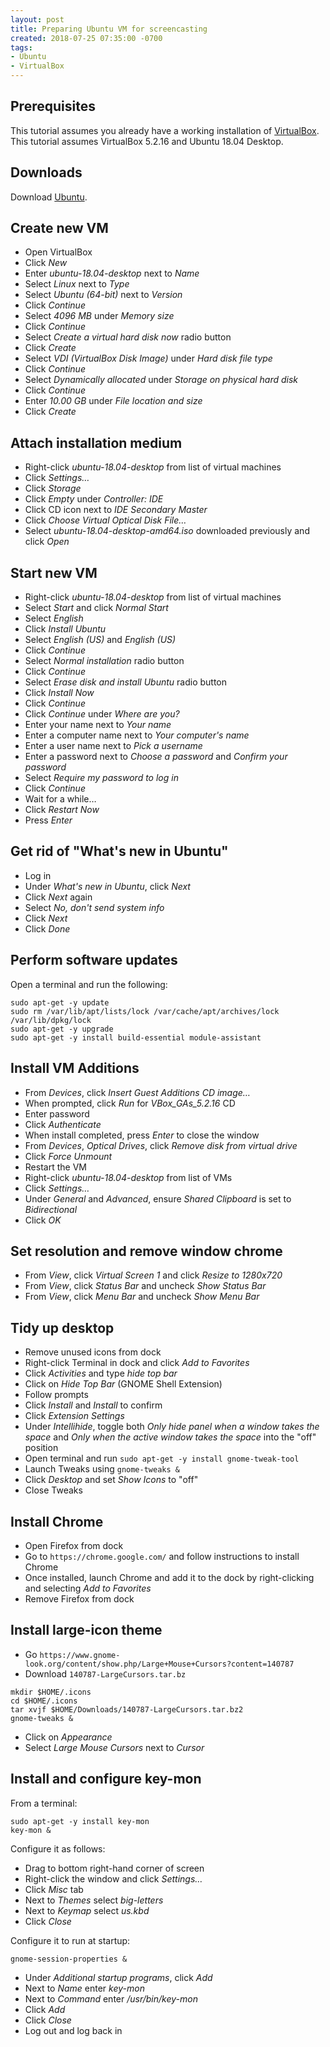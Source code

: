 ```yaml
---
layout: post
title: Preparing Ubuntu VM for screencasting
created: 2018-07-25 07:35:00 -0700
tags:
- Ubuntu
- VirtualBox
---
```

## Prerequisites

This tutorial assumes you already have a working installation of [VirtualBox][virtualbox]. This tutorial assumes VirtualBox 5.2.16 and Ubuntu 18.04 Desktop.

## Downloads

Download [Ubuntu][ubuntu].

## Create new VM

* Open VirtualBox
* Click _New_
* Enter _ubuntu-18.04-desktop_ next to _Name_
* Select _Linux_ next to _Type_
* Select _Ubuntu (64-bit)_ next to _Version_
* Click _Continue_
* Select _4096 MB_ under _Memory size_
* Click _Continue_
* Select _Create a virtual hard disk now_ radio button
* Click _Create_
* Select _VDI (VirtualBox Disk Image)_ under _Hard disk file type_
* Click _Continue_
* Select _Dynamically allocated_ under _Storage on physical hard disk_
* Click _Continue_
* Enter _10.00 GB_ under _File location and size_
* Click _Create_

## Attach installation medium

* Right-click _ubuntu-18.04-desktop_ from list of virtual machines
* Click _Settings&hellip;_
* Click _Storage_
* Click _Empty_ under _Controller: IDE_
* Click CD icon next to _IDE Secondary Master_
* Click _Choose Virtual Optical Disk File&hellip;_
* Select _ubuntu-18.04-desktop-amd64.iso_ downloaded previously and click _Open_

## Start new VM

* Right-click _ubuntu-18.04-desktop_ from list of virtual machines
* Select _Start_ and click _Normal Start_
* Select _English_
* Click _Install Ubuntu_
* Select _English (US)_ and _English (US)_
* Click _Continue_
* Select _Normal installation_ radio button
* Click _Continue_
* Select _Erase disk and install Ubuntu_ radio button
* Click _Install Now_
* Click _Continue_
* Click _Continue_ under _Where are you?_
* Enter your name next to _Your name_
* Enter a computer name next to _Your computer's name_
* Enter a user name next to _Pick a username_
* Enter a password next to _Choose a password_ and _Confirm your password_
* Select _Require my password to log in_
* Click _Continue_
* Wait for a while&hellip;
* Click _Restart Now_
* Press _Enter_

## Get rid of "What's new in Ubuntu"

* Log in
* Under _What's new in Ubuntu_, click _Next_
* Click _Next_ again
* Select _No, don't send system info_
* Click _Next_
* Click _Done_

## Perform software updates

Open a terminal and run the following:

```
sudo apt-get -y update
sudo rm /var/lib/apt/lists/lock /var/cache/apt/archives/lock /var/lib/dpkg/lock
sudo apt-get -y upgrade
sudo apt-get -y install build-essential module-assistant
```

## Install VM Additions

* From _Devices_, click _Insert Guest Additions CD image&hellip;_
* When prompted, click _Run_ for _VBox_GAs_5.2.16_ CD
* Enter password
* Click _Authenticate_
* When install completed, press _Enter_ to close the window
* From _Devices_, _Optical Drives_, click _Remove disk from virtual drive_
* Click _Force Unmount_
* Restart the VM
* Right-click _ubuntu-18.04-desktop_ from list of VMs
* Click _Settings&hellip;_
* Under _General_ and _Advanced_, ensure _Shared Clipboard_ is set to _Bidirectional_
* Click _OK_

## Set resolution and remove window chrome

* From _View_, click _Virtual Screen 1_ and click _Resize to 1280x720_
* From _View_, click _Status Bar_ and uncheck _Show Status Bar_
* From _View_, click _Menu Bar_ and uncheck _Show Menu Bar_

## Tidy up desktop

* Remove unused icons from dock
* Right-click Terminal in dock and click _Add to Favorites_
* Click _Activities_ and type _hide top bar_
* Click on _Hide Top Bar_ (GNOME Shell Extension)
* Follow prompts
* Click _Install_ and _Install_ to confirm
* Click _Extension Settings_
* Under _Intellihide_, toggle both _Only hide panel when a window takes the space_ and _Only when the active window takes the space_ into the "off" position
* Open terminal and run `sudo apt-get -y install gnome-tweak-tool`
* Launch Tweaks using `gnome-tweaks &`
* Click _Desktop_ and set _Show Icons_ to "off"
* Close Tweaks

## Install Chrome

* Open Firefox from dock
* Go to `https://chrome.google.com/` and follow instructions to install Chrome
* Once installed, launch Chrome and add it to the dock by right-clicking and selecting _Add to Favorites_
* Remove Firefox from dock

## Install large-icon theme

* Go `https://www.gnome-look.org/content/show.php/Large+Mouse+Cursors?content=140787`
* Download `140787-LargeCursors.tar.bz`

```
mkdir $HOME/.icons
cd $HOME/.icons
tar xvjf $HOME/Downloads/140787-LargeCursors.tar.bz2
gnome-tweaks &
```

* Click on _Appearance_
* Select _Large Mouse Cursors_ next to _Cursor_

## Install and configure key-mon

From a terminal:

```
sudo apt-get -y install key-mon
key-mon &
```

Configure it as follows:

* Drag to bottom right-hand corner of screen
* Right-click the window and click _Settings&hellip;_
* Click _Misc_ tab
* Next to _Themes_ select _big-letters_
* Next to _Keymap_ select _us.kbd_
* Click _Close_

Configure it to run at startup:

```
gnome-session-properties &
```

* Under _Additional startup programs_, click _Add_
* Next to _Name_ enter _key-mon_
* Next to _Command_ enter _/usr/bin/key-mon_
* Click _Add_
* Click _Close_
* Log out and log back in

[ubuntu]: http://releases.ubuntu.com/18.04/ubuntu-18.04-desktop-amd64.iso
[virtualbox]: https://www.virtualbox.org/
